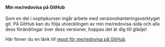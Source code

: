 #### Min me/redovisa på GitHub

Som en del i oophpkursen ingår arbete med versionshanteringsverktyget git. På GitHub kan du följa utvecklingen av min me/redovisa-sida och alla dess förändringar över dess versioner, hoppas det är dig till glädje!

Här finner du en länk till [repot för me/redovisa på GitHub](https://github.com/PatrikArvius/oophp).
